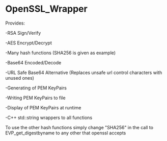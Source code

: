 # OpenSSL_Wrapper


Provides:

-RSA Sign/Verify

-AES Encrypt/Decrypt

-Many hash functions (SHA256 is given as example)

-Base64 Encoded/Decode

-URL Safe Base64 Alternative (Replaces unsafe url control characters with unused ones)

-Generating of PEM KeyPairs

-Writing PEM KeyPairs to file

-Display of PEM KeyPairs at runtime

-C++ std::string wrappers to all functions

To use the other hash functions simply change "SHA256" in the call to EVP_get_digestbyname to any other that openssl accepts
